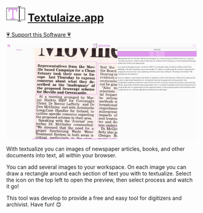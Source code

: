 # <img src='./src/media/logo.svg' width=50px> [Textulaize.app](https://textualize.app)

[💗 Support this Software 💗](https://github.com/sponsors/joshuashoemaker/)

![demo](./docs/demo.png)

With textualize you can images of newspaper articles, books, and other documents into text, all within your browser. 

You can add several images to your workspace. On each image you can draw a rectangle around each section of text you with to textualize. Select the icon on the top left to open the preview, then select process and watch it go!

This tool was develop to provide a free and easy tool for digitizers and archivist. Have fun! 😊

